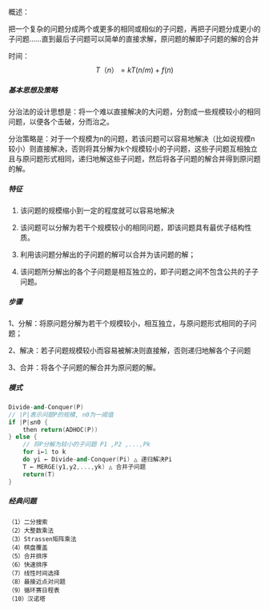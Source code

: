 概述：

把一个复杂的问题分成两个或更多的相同或相似的子问题，再把子问题分成更小的子问题……直到最后子问题可以简单的直接求解，原问题的解即子问题的解的合并



时间：
$$
T（n）= k T(n/m) + f(n)
$$


##### 基本思想及策略

分治法的设计思想是：将一个难以直接解决的大问题，分割成一些规模较小的相同问题，以便各个击破，分而治之。

分治策略是：对于一个规模为n的问题，若该问题可以容易地解决（比如说规模n较小）则直接解决，否则将其分解为k个规模较小的子问题，这些子问题互相独立且与原问题形式相同，递归地解这些子问题，然后将各子问题的解合并得到原问题的解。



##### 特征

 1) 该问题的规模缩小到一定的程度就可以容易地解决

 2) 该问题可以分解为若干个规模较小的相同问题，即该问题具有最优子结构性质。

 3) 利用该问题分解出的子问题的解可以合并为该问题的解；

 4) 该问题所分解出的各个子问题是相互独立的，即子问题之间不包含公共的子子问题。



##### 步骤

1、分解：将原问题分解为若干个规模较小，相互独立，与原问题形式相同的子问题；

2、解决：若子问题规模较小而容易被解决则直接解，否则递归地解各个子问题

3、合并：将各个子问题的解合并为原问题的解。



##### 模式

```c++
Divide-and-Conquer(P)
// |P|表示问题P的规模, n0为一阈值
if |P|≤n0 {
	then return(ADHOC(P))
} else {
    // 将P分解为较小的子问题 P1 ,P2 ,...,Pk
    for i←1 to k
    do yi ← Divide-and-Conquer(Pi) △ 递归解决Pi
    T ← MERGE(y1,y2,...,yk) △ 合并子问题
    return(T)
}
```



##### 经典问题

```
（1）二分搜索
（2）大整数乘法
（3）Strassen矩阵乘法
（4）棋盘覆盖
（5）合并排序
（6）快速排序
（7）线性时间选择
（8）最接近点对问题
（9）循环赛日程表
（10）汉诺塔
```

